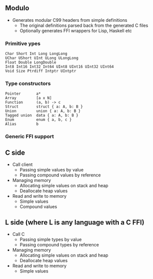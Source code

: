 
## Modulo

- Generates modular C99 headers from simple definitions
  - The original definitions parsed back from the generated C files
  - Optionally generates FFI wrappers for Lisp, Haskell etc


### Primitive ypes
    Char Short Int Long LongLong
    UChar UShort UInt ULong ULongLong
    Float Double LongDouble
    Int8 Int16 Int32 Int64 UInt8 UInt16 UInt32 UInt64
    Void Size Ptrdiff Intptr UIntptr
    
### Type constructors
    Pointer       a*
    Array         [a x N]
    Function      (a, b) -> c
    Struct        struct { a: A, b: B }
    Union         union { a: A, b: B }
    Tagged union  data { a: A, b: B }
    Enum          enum { a, b, c }
    Alias         b 
    


### Generic FFI support

C side
------
- Call client
    - Passing simple values by value
    - Passing compound values by reference
- Managing memory
    - Allocating simple values on stack and heap
    - Deallocate heap values
- Read and write to memory
    - Simple values
    - Compound values

L side (where L is any language with a C FFI)
------
- Call C
    - Passing simple types by value
    - Passing compound types by reference
- Managing memory
    - Allocating simple values on stack and heap
    - Deallocate heap values
- Read and write to memory
    - Simple values





